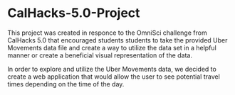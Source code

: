 # CalHacks-5.0-Project

This project was created in responce to the OmniSci challenge from CalHacks 5.0 that encouraged students students to take the provided Uber Movements data file and create a way to utilize the data set in a helpful manner or create a beneficial visual representation of the data.

In order to explore and utilize the Uber Movements data, we decided to create a web application that would allow the user to see potential travel times depending on the time of the day.
